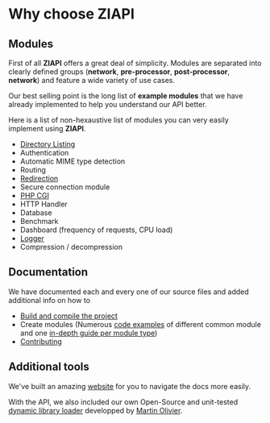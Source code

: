 # Why choose ZIAPI

## Modules

First of all **ZIAPI** offers a great deal of simplicity. Modules are separated into clearly defined groups (**network**, **pre-processor**, **post-processor**, **network**) and feature a wide variety of use cases.

Our best selling point is the long list of **example modules** that we have already implemented to help you understand our API better.

Here is a list of non-hexaustive list of modules you can very easily implement using **ZIAPI**.
- [Directory Listing](../examples/DIRECTORY_LISTING.md)
- Authentication
- Automatic MIME type detection
- Routing
- [Redirection](../examples/REDIRECTION.md)
- Secure connection module
- [PHP CGI](../examples/PHP_CGI.md)
- HTTP Handler
- Database
- Benchmark
- Dashboard (frequency of requests, CPU load)
- [Logger](../examples/LOGGER.md)
- Compression / decompression

## Documentation

We have documented each and every one of our source files and added additional info on how to
- [Build and compile the project](../guides/INSTALL_AND_BUILD.md)
- Create modules (Numerous [code examples](../examples) of different common module and one [in-depth guide per module type](../guides))
- [Contributing](CONTRIBUTING.md)

## Additional tools

We've built an amazing [website](https://ziapi.vercel.app) for you to navigate the docs more easily.

With the API, we also included our own Open-Source and unit-tested [dynamic library loader](https://github.com/martin-olivier/dylib) developped by [Martin Olivier](https://github.com/martin-olivier).
